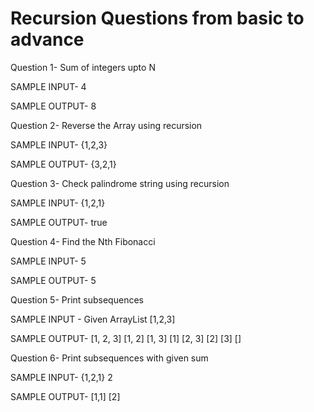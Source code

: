 # Recursion Questions from basic to advance

Question 1- Sum of integers upto N 

SAMPLE INPUT- 
4

SAMPLE OUTPUT-
8

Question 2- Reverse the Array using recursion

SAMPLE INPUT-
{1,2,3}

SAMPLE OUTPUT-
{3,2,1}

Question 3- Check palindrome string using recursion

SAMPLE INPUT-
{1,2,1}

SAMPLE OUTPUT-
true

Question 4- Find the Nth Fibonacci

SAMPLE INPUT-
5

SAMPLE OUTPUT-
5

Question 5- Print subsequences 

SAMPLE INPUT - Given ArrayList [1,2,3]

SAMPLE OUTPUT-
[1, 2, 3]
[1, 2]
[1, 3]
[1]
[2, 3]
[2]
[3]
[]

Question 6- Print subsequences with given sum 

SAMPLE INPUT-
{1,2,1}
2

SAMPLE OUTPUT-
[1,1]
[2]